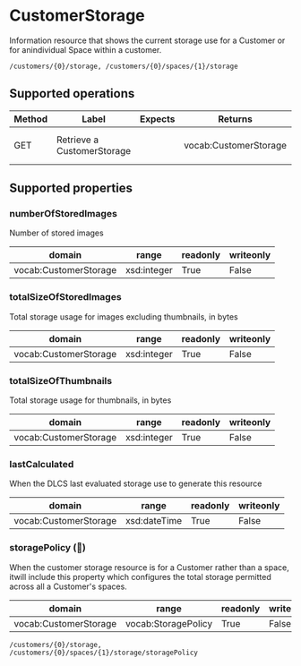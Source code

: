
# CustomerStorage

Information resource that shows the current storage use for a Customer or for anindividual Space within a customer.


```
/customers/{0}/storage, /customers/{0}/spaces/{1}/storage
```


## Supported operations


|Method|Label|Expects|Returns|Statuses|
|--|--|--|--|--|
|GET|Retrieve a CustomerStorage| |vocab:CustomerStorage|200 OK, 404 Not found|


## Supported properties


### numberOfStoredImages

Number of stored images


|domain|range|readonly|writeonly|
|--|--|--|--|
|vocab:CustomerStorage|xsd:integer|True|False|


### totalSizeOfStoredImages

Total storage usage for images excluding thumbnails, in bytes


|domain|range|readonly|writeonly|
|--|--|--|--|
|vocab:CustomerStorage|xsd:integer|True|False|


### totalSizeOfThumbnails

Total storage usage for thumbnails, in bytes


|domain|range|readonly|writeonly|
|--|--|--|--|
|vocab:CustomerStorage|xsd:integer|True|False|


### lastCalculated

When the DLCS last evaluated storage use to generate this resource


|domain|range|readonly|writeonly|
|--|--|--|--|
|vocab:CustomerStorage|xsd:dateTime|True|False|


### storagePolicy (🔗)

When the customer storage resource is for a Customer rather than a space, itwill include this property which configures the total storage permitted across all a Customer's spaces. 


|domain|range|readonly|writeonly|
|--|--|--|--|
|vocab:CustomerStorage|vocab:StoragePolicy|True|False|


```
/customers/{0}/storage, /customers/{0}/spaces/{1}/storage/storagePolicy
```

